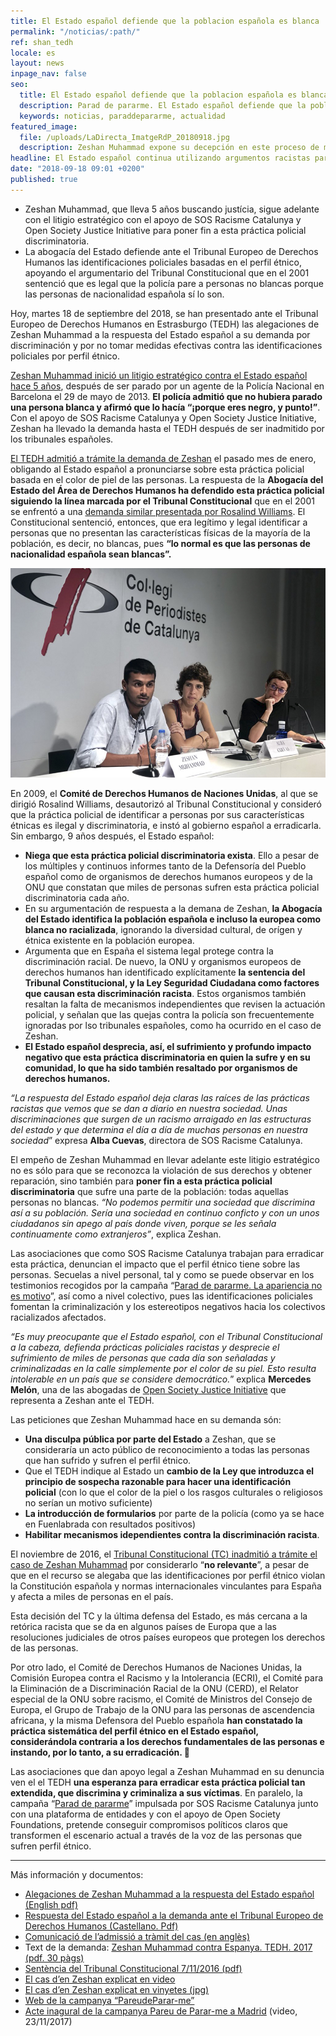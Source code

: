 ```yaml
---
title: El Estado español defiende que la poblacion española es blanca
permalink: "/noticias/:path/"
ref: shan_tedh
locale: es
layout: news
inpage_nav: false
seo:
  title: El Estado español defiende que la poblacion española es blanca
  description: Parad de pararme. El Estado español defiende que la poblacion española es blanca.
  keywords: noticias, paraddepararme, actualidad
featured_image:
  file: /uploads/LaDirecta_ImatgeRdP_20180918.jpg
  description: Zeshan Muhammad expone su decepción en este proceso de más de 5 años
headline: El Estado español continua utilizando argumentos racistas para justificar las identificaciones policiales por perfil étnico
date: "2018-09-18 09:01 +0200"
published: true
---
```

* Zeshan Muhammad, que lleva 5 años buscando justícia, sigue adelante con el litigio estratégico con el apoyo de SOS Racisme Catalunya y Open Society Justice Initiative para poner fin a esta práctica policial discriminatoria.
* La abogacía del Estado defiende ante el Tribunal Europeo de Derechos Humanos las identificaciones policiales basadas en el perfil étnico, apoyando el argumentario del Tribunal Constitucional que en el 2001 sentenció que es legal que la policía pare a personas no blancas porque las personas de nacionalidad española sí lo son.

Hoy, martes 18 de septiembre del 2018, se han presentado ante el Tribunal Europeo de Derechos Humanos en Estrasburgo (TEDH) las alegaciones de Zeshan Muhammad a la respuesta del Estado español a su demanda por discriminación y por no tomar medidas efectivas contra las identificaciones policiales por perfil étnico.

[Zeshan Muhammad inició un litigio estratégico contra el Estado español hace 5 años](http://www.sosracisme.org/comunicat-denuncia-per-us-de-perfil-etnic-per-part-de-la-policia), después de ser parado por un agente de la Policía Nacional en Barcelona el 29 de mayo de 2013. **El policía admitió que no hubiera parado una persona blanca y afirmó que lo hacía “¡porque eres negro, y punto!”**. Con el apoyo de SOS Racisme Catalunya y Open Society Justice Initiative, Zeshan ha llevado la demanda hasta el TEDH después de ser inadmitido por los tribunales españoles.

[El TEDH admitió a trámite la demanda de Zeshan](http://www.sosracisme.org/el-tribunal-europeu-de-drets-humans-obliga-el-govern-espanyol-a-pronunciar-se-davant-un-cas-didentificacio-per-perfil-etnic) el pasado mes de enero, obligando al Estado español a pronunciarse sobre esta práctica policial basada en el color de piel de las personas. La respuesta de la **Abogacía del Estado del Área de Derechos Humanos ha defendido esta práctica policial siguiendo la línea marcada por el Tribunal Constitucional** que en el 2001 se enfrentó a una [demanda similar presentada por Rosalind Williams](https://elpais.com/diario/2009/08/30/sociedad/1251583202_850215.html). El Constitucional sentenció, entonces, que era legítimo y legal identificar a personas que no presentan las características físicas de la mayoría de la población, es decir, no blancas, pues **“lo normal es que las personas de nacionalidad española sean blancas”.**

![Zeshan Muhammad expone su decepción en este proceso de más de 5 años. David Bou, La Directa](/uploads/LaDirecta_ImatgeRdP_20180918.jpg "Zeshan Muhammad en la Rueda de Prensa celebrada en el Col·legi de Periodistes")

En 2009, el **Comité de Derechos Humanos de Naciones Unidas**, al que se dirigió Rosalind Williams, desautorizó al Tribunal Constitucional y consideró que la práctica policial de identificar a personas por sus características étnicas es ilegal y discriminatoria, e instó al gobierno español a erradicarla. Sin embargo, 9 años después, el Estado español:

* **Niega que esta práctica policial discriminatoria exista**. Ello a pesar de los múltiples y continuos informes tanto de la Defensoría del Pueblo español como de organismos de derechos humanos europeos y de la ONU que constatan que miles de personas sufren esta práctica policial discriminatoria cada año.
* En su argumentación de respuesta a la demana de Zeshan, **la Abogacía del Estado identifica la población española e incluso la europea como blanca no racializada**, ignorando la diversidad cultural, de orígen y étnica existente en la población europea.
* Argumenta que en España el sistema legal protege contra la discriminación racial. De nuevo, la ONU y organismos europeos de derechos humanos han identificado explícitamente **la sentencia del Tribunal Constitucional, y la Ley Seguridad Ciudadana como factores que causan esta discriminación racista**. Estos organismos también resaltan la falta de mecanismos independientes que revisen la actuación policial, y señalan que las quejas contra la policía son frecuentemente ignoradas por lso tribunales españoles, como ha ocurrido en el caso de Zeshan.
* **El Estado español desprecia, así, el sufrimiento y profundo impacto negativo que esta práctica discriminatoria en quien la sufre y en su comunidad, lo que ha sido también resaltado por organismos de derechos humanos.**

_“La respuesta del Estado español deja claras las raíces de las prácticas racistas que vemos que se dan a diario en nuestra sociedad. Unas discriminaciones que surgen de un racismo arraigado en las estructuras del estado y que determina el día a día de muchas personas en nuestra sociedad_” expresa **Alba Cuevas**, directora de SOS Racisme Catalunya.

El empeño de Zeshan Muhammad en llevar adelante este litigio estratégico no es sólo para que se reconozca la violación de sus derechos y obtener reparación, sino también para **poner fin a esta práctica policial discriminatoria** que sufre una parte de la población: todas aquellas personas no blancas. _“No podemos permitir una sociedad que discrimina así a su población. Sería una sociedad en continuo conficto y con un unos ciudadanos sin apego al país donde viven, porque se les señala continuamente como extranjeros”_, explica Zeshan.

Las asociaciones que como SOS Racisme Catalunya trabajan para erradicar esta práctica, denuncian el impacto que el perfil étnico tiene sobre las personas. Secuelas a nivel personal, tal y como se puede observar en los testimonios recogidos por la campaña “[Parad de pararme. La apariencia no es motivo](https://www.pareudepararme.org/)”, así como a nivel colectivo, pues las identificaciones policiales fomentan la criminalización y los estereotipos negativos hacia los colectivos racializados afectados.

_“Es muy preocupante que el Estado español, con el Tribunal Constitucional a la cabeza, defienda prácticas policiales racistas y desprecie el sufrimiento de miles de personas que cada día son señaladas y criminalizadas en la calle simplemente por el color de su piel. Esto resulta intolerable en un país que se considere democrático._” explica **Mercedes Melón**, una de las abogadas de [Open Society Justice Initiative](https://www.opensocietyfoundations.org/about/programs/open-society-justice-initiative) que representa a Zeshan ante el TEDH.

Las peticiones que Zeshan Muhammad hace en su demanda són:

* **Una disculpa pública por parte del Estado** a Zeshan, que se consideraría un acto público de reconocimiento a todas las personas que han sufrido y sufren el perfil étnico.
* Que el TEDH indique al Estado un **cambio de la Ley que introduzca el principio de sospecha razonable para hacer una identificación policial** (con lo que el color de la piel o los rasgos culturales o religiosos no serían un motivo suficiente)
* **La introducción de formularios** por parte de la policía (como ya se hace en Fuenlabrada con resultados positivos)
* **Habilitar mecanismos idependientes contra la discriminación racista**.

El noviembre de 2016, el [Tribunal Constitucional (TC) inadmitió a trámite el caso de Zeshan Muhammad](http://www.sosracisme.org/el-racisme-no-es-rellevant-pel-tribunal-constitucional) por considerarlo “**no relevante**”, a pesar de que en el recurso se alegaba que las identificaciones por perfil étnico violan la Constitución española y normas internacionales vinculantes para España y afecta a miles de personas en el país.

Esta decisión del TC y la última defensa del Estado, es más cercana a la retórica racista que se da en algunos países de Europa que a las resoluciones judiciales de otros países europeos que protegen los derechos de las personas.

Por otro lado, el Comité de Derechos Humanos de Naciones Unidas, la Comisión Europea contra el Racismo y la Intolerancia (ECRI), el Comité para la Eliminación de a Discriminación Racial de la ONU (CERD), el Relator especial de la ONU sobre racismo, el Comité de Ministros del Consejo de Europa, el Grupo de Trabajo de la ONU para las personas de ascendencia africana, y la misma Defensora del Pueblo española **han constatado la práctica sistemática del perfil étnico en el Estado español, considerándola contraria a los derechos fundamentales de las personas e instando, por lo tanto, a su erradicación. **

Las asociaciones que dan apoyo legal a Zeshan Muhammad en su denuncia ven el el TEDH **una esperanza para erradicar esta práctica policial tan extendida, que discrimina y criminaliza a sus víctimas**. En paralelo, la campaña “[Parad de pararme](https://www.pareudepararme.org/)” impulsada por SOS Racisme Catalunya junto con una plataforma de entidades y con el apoyo de Open Society Foundations, pretende conseguir compromisos políticos claros que transformen el escenario actual a través de la voz de las personas que sufren perfil étnico.

***

Más información y documentos:

* [Alegaciones de Zeshan Muhammad a la respuesta del Estado español (English pdf)](http://www.sosracisme.org/wp-content/uploads/2018/09/Muhammad-v-Spain-PDF-version-for-website-FINAL.pdf)
* [Respuesta del Estado español a la demanda ante el Tribunal Europeo de Derechos Humanos (Castellano. Pdf)](http://www.sosracisme.org/wp-content/uploads/2018/09/6082002-v1-3408517-Muhammad-Obs-Gvt-en-espagnol-080518.pdf)
* [Comunicació de l’admissió a tràmit del cas (en anglès)](https://sosracisme.activehosted.com/lt.php?notrack=1&s=bad97c655476f96a390a72c05a742011&i=192A238A1A3890)
* Text de la demanda: [Zeshan Muhammad contra Espanya. TEDH. 2017 (pdf. 30 pàgs)](https://sosracisme.activehosted.com/lt.php?notrack=1&s=bad97c655476f96a390a72c05a742011&i=192A238A1A3894)
* [Sentència del Tribunal Constitucional 7/11/2016 (pdf)](https://sosracisme.activehosted.com/lt.php?notrack=1&s=bad97c655476f96a390a72c05a742011&i=192A238A1A3895)
* [El cas d’en Zeshan explicat en video](https://sosracisme.activehosted.com/lt.php?notrack=1&s=bad97c655476f96a390a72c05a742011&i=192A238A1A3896)
* [El cas d’en Zeshan explicat en vinyetes (jpg)](https://sosracisme.activehosted.com/lt.php?notrack=1&s=bad97c655476f96a390a72c05a742011&i=192A238A1A3897)
* [Web de la campanya “PareudeParar-me”](https://sosracisme.activehosted.com/lt.php?notrack=1&s=bad97c655476f96a390a72c05a742011&i=192A238A1A3898)
* [Acte inagural de la campanya Pareu de Parar-me a Madrid](https://sosracisme.activehosted.com/lt.php?notrack=1&s=bad97c655476f96a390a72c05a742011&i=192A238A1A3899) (video, 23/11/2017)